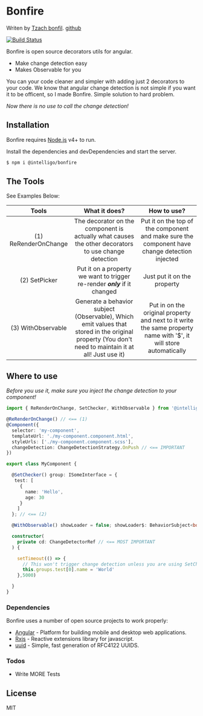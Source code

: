 # Bonfire

Writen by [Tzach bonfil](https://tzachbonfilportfolio.web.app/). [github](https://github.com/tzachbon)

[![Build Status](https://travis-ci.org/joemccann/dillinger.svg?branch=master)](https://travis-ci.org/joemccann/dillinger)

Bonfire is open source decorators utils for angular.

- Make change detection easy
- Makes Observable for you

You can your code cleaner and simpler with adding just 2 decorators to your code.
We know that angular change detection is not simple if you want it to be officent, so I made Bonfire.
Simple solution to hard problem.

_Now there is no use to call the change detection!_

## Installation

Bonfire requires [Node.js](https://nodejs.org/) v4+ to run.

Install the dependencies and devDependencies and start the server.

```sh
$ npm i @intelligo/bonfire
```


## The Tools
See Examples Below:

| Tools | What it does?  | How to use?  |
| :-----: | :-: | :-: |
| (1) ReRenderOnChange | The decorator on the component is actually what causes the other decorators to use change detection | Put it on the top of the component and make sure the component have change detection injected |
| (2) SetPicker | Put it on a property we want to trigger re-render ***only*** if it changed | Just put it on the property |
| (3) WithObservable | Generate a behavior subject (Observable), Which emit values that stored in the original property (You don't need to maintain it at all! Just use it) | Put in on the original property and next to it write the same property name with '$', it will store automatically |


## Where to use

_Before you use it, make sure you inject the change detection to your component!_

```typescript
import { ReRenderOnChange, SetChecker, WithObservable } from '@intelligo.ai/bonfire';

@ReRenderOnChange() // <== (1)
@Component({
  selector: 'my-component',
  templateUrl: './my-component.component.html',
  styleUrls: ['./my-component.component.scss'],
  changeDetection: ChangeDetectionStrategy.OnPush // <== IMPORTANT
})

export class MyComponent {

  @SetChecker() group: ISomeInterface = {
   test: [
     {
       name: 'Hello',
       age: 30
     }
    ]
  }; // <== (2)

  @WithObservable() showLoader = false; showLoader$: BehaviorSubject<boolean>; // <== (3)

  constructor(
    private cd: ChangeDetectorRef // <== MOST IMPORTANT
  ) {

    setTimeout(() => {
      // This won't trigger change detection unless you are using SetChecker :-)
      this.groups.test[0].name = 'World'
    },5000)

  }
}
```

### Dependencies

Bonfire uses a number of open source projects to work properly:

- [Angular](https://angular.io/) - Platform for building mobile and desktop web applications.
- [Rxjs](https://rxjs-dev.firebaseapp.com/) - Reactive extensions library for javascript.
- [uuid](https://www.npmjs.com/package/uuid) - Simple, fast generation of RFC4122 UUIDS.

### Todos

- Write MORE Tests

## License

MIT

[//]: # "These are reference links used in the body of this note and get stripped out when the markdown processor does its job. There is no need to format nicely because it shouldn't be seen. Thanks SO - http://stackoverflow.com/questions/4823468/store-comments-in-markdown-syntax"
